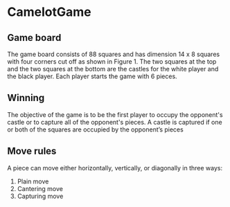 # CamelotGame
## Game board
The game board consists of 88 squares and has dimension 14 x 8 squares with four corners cut off as shown in Figure 1. The two 
squares at the top and the two squares at the bottom are the castles for the white player and the black player. 
Each player starts the game with 6 pieces.

## Winning
The objective of the game is to be the first player to occupy the opponent's castle or to capture all of the opponent's pieces. 
A castle is captured if one or both of the squares are occupied by the opponent’s pieces

## Move rules
A piece can move either horizontally, vertically, or diagonally in three ways:
1. Plain move
2. Cantering move
3. Capturing move

